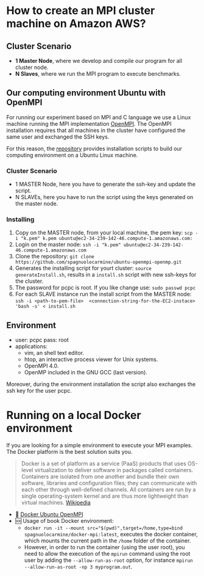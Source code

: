 # How to create  an MPI cluster machine on Amazon AWS?

## Cluster Scenario 

- **1 Master Node**, where we develop and compile our program for all cluster node.
- **N Slaves**, where we run the MPI program to execute benchmarks. 

## Our computing environment Ubuntu with OpenMPI 

For running our experiment based on MPI and C language we use a Linux machine running the MPI implementation [OpenMPI](https://www.open-mpi.org/). The OpenMPI installation requires that all machines in the cluster have configured the same user and exchanged the SSH keys.

For this reason, the [repository](https://github.com/spagnuolocarmine/ubuntu-openmpi-openmp) provides installation scripts to build our computing environment on a Ubuntu Linux machine.

### Cluster Scenario

- 1 MASTER Node, here you have to generate the ssh-key and update the script.
- N SLAVEs, here you have to run the script using the keys generated on the master node.

### Installing

1. Copy on the MASTER node, from your local machine, the pem key: 
```scp -i "k.pem" k.pem ubuntu@ec2-34-239-142-46.compute-1.amazonaws.com:```
2. Login on the master node:
```ssh -i "k.pem" ubuntu@ec2-34-239-142-46.compute-1.amazonaws.com```
3. Clone the repository:
```git clone https://github.com/spagnuolocarmine/ubuntu-openmpi-openmp.git```
4. Generates the installing script for yourt cluster:
```source generateInstall.sh```, results in a ```install.sh``` script with new ssh-keys for the cluster.
5. The password for pcpc is root. If you like change use: ```sudo passwd pcpc```
6. For each SLAVE instance run the install script from the MASTER node:
```ssh -i <path-to-pem-file>  <connection-string-for-the-EC2-instace>  'bash -s' < install.sh```

## Environment
- user: pcpc pass: root
- applications: 
    - vim, an shell text editor.
    - htop, an interactive process viewer for Unix systems.
    - OpenMPI 4.0.
    - OpenMP included in the GNU GCC (last version).

Moreover, during the environment installation the script also exchanges the ssh key for the user pcpc.

# Running on a local Docker environment

If you are looking for a simple environment to execute your MPI examples. The Docker platform is the best solution suits you.

> Docker is a set of platform as a service (PaaS) products that uses OS-level virtualization to deliver software in packages called containers. Containers are isolated from one another and bundle their own software, libraries and configuration files; they can communicate with each other through well-defined channels. All containers are run by a single operating-system kernel and are thus more lightweight than virtual machines. [Wikipedia](https://en.wikipedia.org/wiki/Docker_(software))

- 🐳 [Docker Ubuntu OpenMPI](https://hub.docker.com/r/spagnuolocarmine/docker-mpi)
- 🆘 Usage of book Docker environment: 
    - ```docker run -it --mount src="$(pwd)",target=/home,type=bind spagnuolocarmine/docker-mpi:latest```, executes the docker container, which mounts the current path in the ```/home``` folder of the container. 
    - However, in order to run the container (using the user root), you need to allow the execution of the ```mpirun``` command using the root user by adding the ```--allow-run-as-root``` option, for instance ```mpirun --allow-run-as-root -np 3 myprogram.out```.